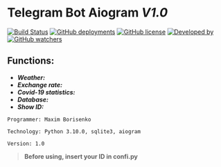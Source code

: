 # **Telegram Bot Aiogram *V1.0*** 

[![Build Status](https://github.com/trane102/Telegram-Bot-Aiogram/actions/workflows/cheaks_code.yml/badge.svg?branch=main)](https://github.com/trane102/Telegram-Bot-Aiogram/actions/workflows/cheaks_code.yml)
[![GitHub deployments](https://img.shields.io/github/deployments/trane102/Telegram-Bot-Aiogram/trane-bot?label=Deploy)](https://github.com/trane102/Telegram-Bot-Aiogram/deployments/activity_log?environment=trane-bot)
[![GitHub license](https://img.shields.io/github/license/trane102/Telegram-Bot-Aiogram)](https://github.com/trane102/Telegram-Bot-Aiogram/blob/main/LICENSE)
[![Developed by](https://img.shields.io/badge/Developed%20by-Trane-blue)](https://github.com/trane102)
[![GitHub watchers](https://img.shields.io/github/watchers/trane102/Telegram-Bot-Aiogram?style=social)](https://github.com/trane102/Telegram-Bot-Aiogram/watchers)


## **Functions:**
  - ***Weather:***
  - ***Exchange rate:***
  - ***Covid-19 statistics:***
  - ***Database:***
  - ***Show ID:***

```
Programmer: Maxim Borisenko

Technology: Python 3.10.0, sqlite3, aiogram

Version: 1.0
```

> **Before using, insert your ID in confi.py**

[logo1]: https://img.shields.io/github/watchers/trane102/Python-Telegram-Bot-2022?style=social "logo"
